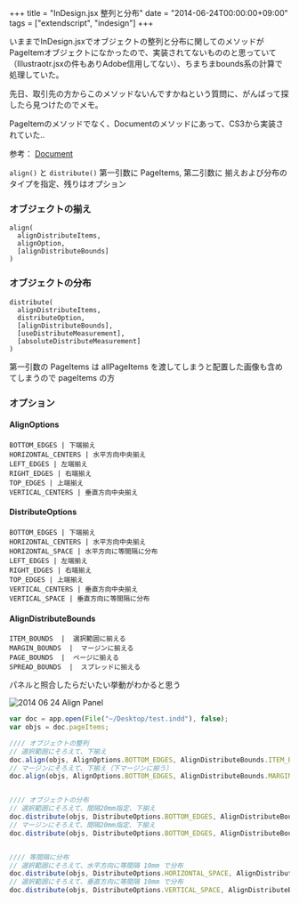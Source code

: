 +++
title = "InDesign.jsx 整列と分布"
date = "2014-06-24T00:00:00+09:00"
tags = ["extendscript", "indesign"]
+++

いままでInDesign.jsxでオブジェクトの整列と分布に関してのメソッドが PageItemオブジェクトになかったので、実装されてないもののと思っていて（Illustraotr.jsxの件もありAdobe信用してない）、ちまちまbounds系の計算で処理していた。

先日、取引先の方からこのメソッドないんですかねという質問に、がんばって探したら見つけたのでメモ。

PageItemのメソッドでなく、Documentのメソッドにあって、CS3から実装されていた..

参考： [Document](http://www15.ocn.ne.jp/~preopen/iddomjs/Document.html)

`align()` と `distribute()` 第一引数に PageItems, 第二引数に 揃えおよび分布のタイプを指定、残りはオプション


### オブジェクトの揃え

    align(
      alignDistributeItems,
      alignOption,
      [alignDistributeBounds]
    )

### オブジェクトの分布

    distribute(
      alignDistributeItems,
      distributeOption,
      [alignDistributeBounds],
      [useDistributeMeasurement],
      [absoluteDistributeMeasurement]
    )

第一引数の PageItems は allPageItems を渡してしまうと配置した画像も含めてしまうので pageItems の方

### オプション

#### AlignOptions

    BOTTOM_EDGES | 下端揃え
    HORIZONTAL_CENTERS | 水平方向中央揃え
    LEFT_EDGES | 左端揃え
    RIGHT_EDGES | 右端揃え
    TOP_EDGES | 上端揃え
    VERTICAL_CENTERS | 垂直方向中央揃え


#### DistributeOptions

    BOTTOM_EDGES | 下端揃え
    HORIZONTAL_CENTERS | 水平方向中央揃え
    HORIZONTAL_SPACE | 水平方向に等間隔に分布
    LEFT_EDGES | 左端揃え
    RIGHT_EDGES | 右端揃え
    TOP_EDGES | 上端揃え
    VERTICAL_CENTERS | 垂直方向中央揃え
    VERTICAL_SPACE | 垂直方向に等間隔に分布


#### AlignDistributeBounds

    ITEM_BOUNDS  |  選択範囲に揃える
    MARGIN_BOUNDS  |  マージンに揃える
    PAGE_BOUNDS  |  ページに揃える
    SPREAD_BOUNDS  |  スプレッドに揃える
    

パネルと照合したらだいたい挙動がわかると思う

![2014 06 24 Align Panel](/images/2014-06-24-align-panel.png)

```js
var doc = app.open(File("~/Desktop/test.indd"), false);
var objs = doc.pageItems;

//// オブジェクトの整列
// 選択範囲にそろえて、下揃え
doc.align(objs, AlignOptions.BOTTOM_EDGES, AlignDistributeBounds.ITEM_BOUNDS);
// マージンにそろえて、下揃え（下マージンに揃う）
doc.align(objs, AlignOptions.BOTTOM_EDGES, AlignDistributeBounds.MARGIN_BOUNDS);


//// オブジェクトの分布
// 選択範囲にそろえて、間隔20mm指定、下揃え
doc.distribute(objs, DistributeOptions.BOTTOM_EDGES, AlignDistributeBounds.ITEM_BOUNDS, true, '20mm');
// マージンにそろえて、間隔20mm指定、下揃え
doc.distribute(objs, DistributeOptions.BOTTOM_EDGES, AlignDistributeBounds.MARGIN_BOUNDS, true, '20mm');


//// 等間隔に分布
// 選択範囲にそろえて、水平方向に等間隔 10mm で分布
doc.distribute(objs, DistributeOptions.HORIZONTAL_SPACE, AlignDistributeBounds.ITEM_BOUNDS, true, '10mm');
// 選択範囲にそろえて、垂直方向に等間隔 10mm で分布
doc.distribute(objs, DistributeOptions.VERTICAL_SPACE, AlignDistributeBounds.ITEM_BOUNDS, true, '10mm');
```
